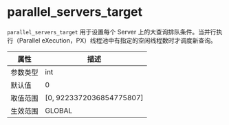 parallel_servers_target 
============================================

`parallel_servers_target` 用于设置每个 Server 上的大查询排队条件。当并行执行（Parallel eXecution，PX）线程池中有指定的空闲线程数时才调度新查询。


| **属性** |           **描述**           |
|--------|----------------------------|
| 参数类型   | int                        |
| 默认值    | 0                          |
| 取值范围   | \[0, 9223372036854775807\] |
| 生效范围   | GLOBAL                     |



